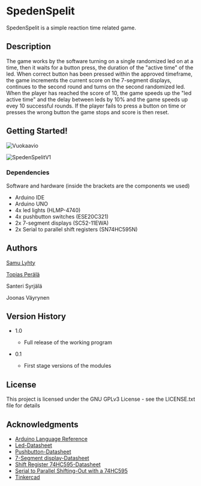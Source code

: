 # SpedenSpelit

SpedenSpelit is a simple reaction time related game.

## Description

The game works by the software turning on a single randomized led on at a time, then it waits for a button press, the duration of the "active time" of the led. When correct button has been pressed within the approved timeframe, the game increments the current score on the 7-segment displays, continues to the second round and turns on the second randomized led. When the player has reached the score of 10, the game speeds up the "led active time" and the delay between leds by 10% and the game speeds up evey 10 successful rounds. If the player fails to press a button on time or presses the wrong button the game stops and score is then reset.

## Getting Started!

![Vuokaavio](https://github.com/user-attachments/assets/41eda644-629f-4765-82d3-1a8abe51559d)

![SpedenSpelitV1](https://github.com/user-attachments/assets/de2763f6-4148-4605-86ec-7b75340bde7a)


### Dependencies

Software and hardware (inside the brackets are the components we used)

* Arduino IDE
* Arduino UNO
* 4x led lights (HLMP-4740)
* 4x pushbutton switches (ESE20C321)
* 2x 7-segment displays (SC52-11EWA)
* 2x Serial to parallel shift registers (SN74HC595N)


## Authors

[Samu Lyhty](https://github.com/SamppaLHT)

[Topias Perälä](https://github.com/saintcernunnos)

Santeri Syrjälä

Joonas Väyrynen

## Version History

* 1.0
    * Full release of the working program

* 0.1
    * First stage versions of the modules
    
## License

This project is licensed under the GNU GPLv3 License - see the LICENSE.txt file for details

## Acknowledgments

* [Arduino Language Reference](https://docs.arduino.cc/language-reference/)
* [Led-Datasheet](https://www.farnell.com/datasheets/1918234.pdf?_gl=1*1ns2hag*_gcl_au*MTcyMjAyMzg3OS4xNzI3MzY1NTM2)
* [Pushbutton-Datasheet](https://www.farnell.com/datasheets/1790644.pdf?_gl=1*16wbfqn*_gcl_au*MTcyMjAyMzg3OS4xNzI3MzY1NTM2)
* [7-Segment display-Datasheet](https://www.farnell.com/datasheets/2047557.pdf?_gl=1*16wbfqn*_gcl_au*MTcyMjAyMzg3OS4xNzI3MzY1NTM2)
* [Shift Register 74HC595-Datasheet](https://www.ti.com/lit/ds/symlink/sn74hc595.pdf?ts=1728594662862&ref_url=https%253A%252F%252Fbr.mouser.com%252F)
* [Serial to Parallel Shifting-Out with a 74HC595](https://docs.arduino.cc/tutorials/communication/guide-to-shift-out/#shftout13)
* [Tinkercad](https://www.tinkercad.com)
